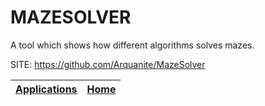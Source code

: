 # MAZESOLVER
 
 A tool which shows how different algorithms solves mazes.
 
 SITE: https://github.com/Arquanite/MazeSolver

 | [Applications](https://portable-linux-apps.github.io/apps.html) | [Home](https://portable-linux-apps.github.io)
 | --- | --- |
